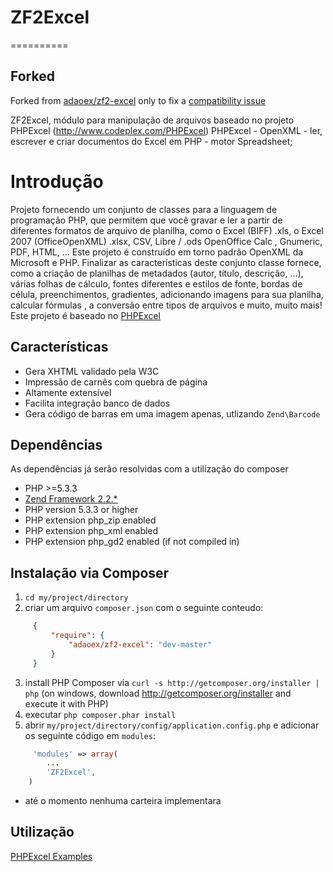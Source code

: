 # ZF2Excel
==========

## Forked
Forked from [adaoex/zf2-excel](https://github.com/adaoex/zf2-excel) only to fix a [compatibility issue](https://github.com/PHPOffice/PHPExcel/issues/1296)

ZF2Excel, módulo para manipulação de arquivos  baseado no projeto PHPExcel (http://www.codeplex.com/PHPExcel)
PHPExcel - OpenXML - ler, escrever e criar documentos do Excel em PHP - motor Spreadsheet;

# Introdução

Projeto fornecendo um conjunto de classes para a linguagem de programação PHP, que permitem que você gravar e ler a partir de diferentes formatos de arquivo de planilha, como o Excel (BIFF) .xls, o Excel 2007 (OfficeOpenXML) .xlsx, CSV, Libre / .ods OpenOffice Calc , Gnumeric, PDF, HTML, ... Este projeto é construído em torno padrão OpenXML da Microsoft e PHP.
Finalizar as características deste conjunto classe fornece, como a criação de planilhas de metadados (autor, título, descrição, ...), várias folhas de cálculo, fontes diferentes e estilos de fonte, bordas de célula, preenchimentos, gradientes, adicionando imagens para sua planilha, calcular fórmulas , a conversão entre tipos de arquivos e muito, muito mais!
Este projeto é baseado no [PHPExcel](http://www.codeplex.com/PHPExcel)

## Características

* Gera XHTML validado pela W3C
* Impressão de carnês com quebra de página
* Altamente extensível
* Facilita integração banco de dados
* Gera código de barras em uma imagem apenas, utlizando `Zend\Barcode`

## Dependências
As dependências já serão resolvidas com a utilização do composer

* PHP >=5.3.3
* [Zend Framework 2.2.*](https://github.com/zendframework/zf2)
* PHP version 5.3.3 or higher
* PHP extension php_zip enabled
* PHP extension php_xml enabled
* PHP extension php_gd2 enabled (if not compiled in)

## Instalação via Composer

  1. `cd my/project/directory`
  2. criar um arquivo `composer.json` com o seguinte conteudo:

```json
     {
         "require": {
             "adaoex/zf2-excel": "dev-master"
         }
     }
```
  3. install PHP Composer via `curl -s http://getcomposer.org/installer | php` (on windows, download
     http://getcomposer.org/installer and execute it with PHP)
  4. executar `php composer.phar install`
  5. abrir `my/project/directory/config/application.config.php` e adicionar os seguinte código em `modules`: 

```php
	 'modules' => array(
		...
		'ZF2Excel',
	)
```
* até o momento nenhuma carteira implementara

## Utilização

[PHPExcel Examples](http://phpexcel.codeplex.com/wikipage?title=Examples&referringTitle=Home)
